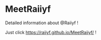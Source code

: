 # MeetRaiiyf
Detailed information about @Raiiyf !

Just click https://raiiyf.github.io/MeetRaiiyf/ !
